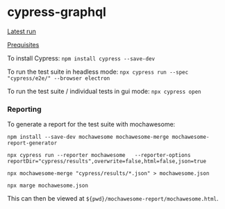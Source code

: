 # cypress-graphql

[Latest run](/latest-test-run.png)

[Prequisites](https://docs.cypress.io/guides/getting-started/installing-cypress#System-requirements)

To install Cypress: `npm install cypress --save-dev`

To run the test suite in headless mode: `npx cypress run --spec "cypress/e2e/" --browser electron`

To run the test suite / individual tests in gui mode: `npx cypress open`


### Reporting

To generate a report for the test suite with mochawesome:

```
npm install --save-dev mochawesome mochawesome-merge mochawesome-report-generator

npx cypress run --reporter mochawesome   --reporter-options reportDir="cypress/results",overwrite=false,html=false,json=true

npx mochawesome-merge "cypress/results/*.json" > mochawesome.json

npx marge mochawesome.json
```

This can then be viewed at `${pwd}/mochawesome-report/mochawesome.html`.
